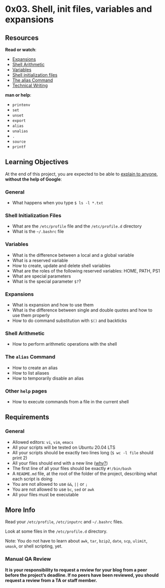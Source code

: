 <h1 class="gap">0x03. Shell, init files, variables and expansions</h1><div class="gap" id="project-description">
<h2>Resources</h2>
<p><strong>Read or watch</strong>:</p>
<ul>
<li><a href="/rltoken/G5p7gU70olYFxbN_DfuXpQ" target="_blank" title="Expansions">Expansions</a> </li>
<li><a href="/rltoken/C2JAWjeSMt5I0EmuplF32A" target="_blank" title="Shell Arithmetic">Shell Arithmetic</a> </li>
<li><a href="/rltoken/zj7i19F9iE9eUdjBgR6C3Q" target="_blank" title="Variables">Variables</a> </li>
<li><a href="/rltoken/lHvzUhLmLgBVfsoJzYDj_w" target="_blank" title="Shell initialization files">Shell initialization files</a> </li>
<li><a href="/rltoken/5JiNabFuBFXpJKqGGh9EjQ" target="_blank" title="The alias Command">The alias Command</a> </li>
<li><a href="/rltoken/lPsbE1Ecs4tmGU2RuTZ5YA" target="_blank" title="Technical Writing">Technical Writing</a></li>
</ul>
<p><strong>man or help</strong>:</p>
<ul>
<li><code>printenv</code></li>
<li><code>set</code></li>
<li><code>unset</code></li>
<li><code>export</code></li>
<li><code>alias</code></li>
<li><code>unalias</code></li>
<li><code>.</code></li>
<li><code>source</code></li>
<li><code>printf</code></li>
</ul>
<h2>Learning Objectives</h2>
<p>At the end of this project, you are expected to be able to <a href="/rltoken/SOe2qw43l_BPsOXpGLG5xA" target="_blank" title="explain to anyone">explain to anyone</a>, <strong>without the help of Google</strong>:</p>
<h3>General</h3>
<ul>
<li>What happens when you type <code>$ ls -l *.txt</code></li>
</ul>
<h3>Shell Initialization Files</h3>
<ul>
<li>What are the <code>/etc/profile</code> file and the <code>/etc/profile.d</code> directory</li>
<li>What is the <code>~/.bashrc</code> file</li>
</ul>
<h3>Variables</h3>
<ul>
<li>What is the difference between a local and a global variable</li>
<li>What is a reserved variable</li>
<li>How to create, update and delete shell variables</li>
<li>What are the roles of the following reserved variables: HOME, PATH, PS1</li>
<li>What are special parameters</li>
<li>What is the special parameter <code>$?</code>?</li>
</ul>
<h3>Expansions</h3>
<ul>
<li>What is expansion and how to use them</li>
<li>What is the difference between single and double quotes and how to use them properly</li>
<li>How to do command substitution with <code>$()</code> and backticks</li>
</ul>
<h3>Shell Arithmetic</h3>
<ul>
<li>How to perform arithmetic operations with the shell</li>
</ul>
<h3>The <code>alias</code> Command</h3>
<ul>
<li>How to create an alias</li>
<li>How to list aliases</li>
<li>How to temporarily disable an alias</li>
</ul>
<h3>Other <code>help</code> pages</h3>
<ul>
<li>How to execute commands from a file in the current shell</li>
</ul>
<h2>Requirements</h2>
<h3>General</h3>
<ul>
<li>Allowed editors: <code>vi</code>, <code>vim</code>, <code>emacs</code></li>
<li>All your scripts will be tested on Ubuntu 20.04 LTS</li>
<li>All your scripts should be exactly two lines long (<code>$ wc -l file</code> should print 2)</li>
<li>All your files should end with a new line (<a href="http://unix.stackexchange.com/questions/18743/whats-the-point-in-adding-a-new-line-to-the-end-of-a-file/18789">why?</a>)</li>
<li>The first line of all your files should be exactly <code>#!/bin/bash</code></li>
<li>A <code>README.md</code> file, at the root of the folder of the project, describing what each script is doing</li>
<li>You are not allowed to use <code>&amp;&amp;</code>, <code>||</code> or <code>;</code></li>
<li>You are not allowed to use <code>bc</code>, <code>sed</code> or <code>awk</code></li>
<li>All your files must be executable</li>
</ul>
<h2>More Info</h2>
<p>Read your <code>/etc/profile</code>, <code>/etc/inputrc</code> and <code>~/.bashrc</code> files.</p>
<p>Look at some files in the <code>/etc/profile.d</code> directory.</p>
<p>Note: You do not have to learn about <code>awk</code>, <code>tar</code>, <code>bzip2</code>, <code>date</code>, <code>scp</code>, <code>ulimit</code>, <code>umask</code>, or shell scripting, yet.</p>
<h3>Manual QA Review</h3>
<p><strong>It is your responsibility to request a review for your blog from a peer before the project’s deadline. If no peers have been reviewed, you should request a review from a TA or staff member.</strong></p>
</div>